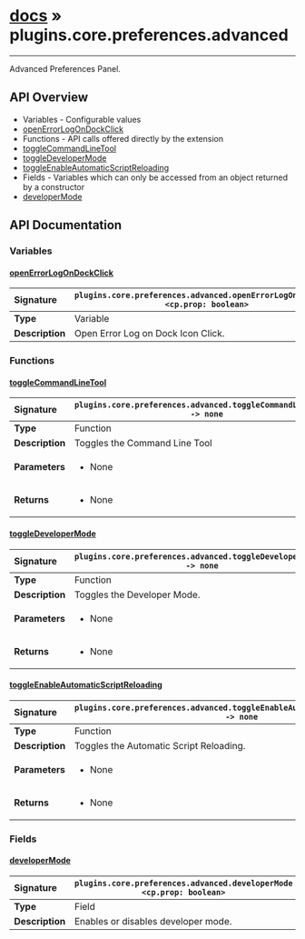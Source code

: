 # [docs](index.md) » plugins.core.preferences.advanced
---

Advanced Preferences Panel.

## API Overview
* Variables - Configurable values
 * [openErrorLogOnDockClick](#openerrorlogondockclick)
* Functions - API calls offered directly by the extension
 * [toggleCommandLineTool](#togglecommandlinetool)
 * [toggleDeveloperMode](#toggledevelopermode)
 * [toggleEnableAutomaticScriptReloading](#toggleenableautomaticscriptreloading)
* Fields - Variables which can only be accessed from an object returned by a constructor
 * [developerMode](#developermode)

## API Documentation

### Variables

#### [openErrorLogOnDockClick](#openerrorlogondockclick)
| <span style="float: left;">**Signature**</span> | <span style="float: left;">`plugins.core.preferences.advanced.openErrorLogOnDockClick <cp.prop: boolean>` </span>                                                          |
| -----------------------------------------------------|---------------------------------------------------------------------------------------------------------|
| **Type**                                             | Variable |
| **Description**                                      | Open Error Log on Dock Icon Click. |

### Functions

#### [toggleCommandLineTool](#togglecommandlinetool)
| <span style="float: left;">**Signature**</span> | <span style="float: left;">`plugins.core.preferences.advanced.toggleCommandLineTool() -> none` </span>                                                          |
| -----------------------------------------------------|---------------------------------------------------------------------------------------------------------|
| **Type**                                             | Function |
| **Description**                                      | Toggles the Command Line Tool |
| **Parameters**                                       | <ul><li>None</li></ul> |
| **Returns**                                          | <ul><li>None</li></ul> |

#### [toggleDeveloperMode](#toggledevelopermode)
| <span style="float: left;">**Signature**</span> | <span style="float: left;">`plugins.core.preferences.advanced.toggleDeveloperMode() -> none` </span>                                                          |
| -----------------------------------------------------|---------------------------------------------------------------------------------------------------------|
| **Type**                                             | Function |
| **Description**                                      | Toggles the Developer Mode. |
| **Parameters**                                       | <ul><li>None</li></ul> |
| **Returns**                                          | <ul><li>None</li></ul> |

#### [toggleEnableAutomaticScriptReloading](#toggleenableautomaticscriptreloading)
| <span style="float: left;">**Signature**</span> | <span style="float: left;">`plugins.core.preferences.advanced.toggleEnableAutomaticScriptReloading() -> none` </span>                                                          |
| -----------------------------------------------------|---------------------------------------------------------------------------------------------------------|
| **Type**                                             | Function |
| **Description**                                      | Toggles the Automatic Script Reloading. |
| **Parameters**                                       | <ul><li>None</li></ul> |
| **Returns**                                          | <ul><li>None</li></ul> |

### Fields

#### [developerMode](#developermode)
| <span style="float: left;">**Signature**</span> | <span style="float: left;">`plugins.core.preferences.advanced.developerMode <cp.prop: boolean>` </span>                                                          |
| -----------------------------------------------------|---------------------------------------------------------------------------------------------------------|
| **Type**                                             | Field |
| **Description**                                      | Enables or disables developer mode. |

